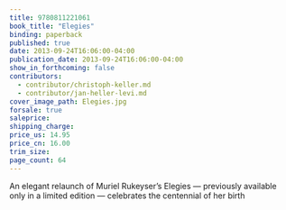```yaml
---
title: 9780811221061
book_title: "Elegies"
binding: paperback
published: true
date: 2013-09-24T16:06:00-04:00
publication_date: 2013-09-24T16:06:00-04:00
show_in_forthcoming: false
contributors:
  - contributor/christoph-keller.md
  - contributor/jan-heller-levi.md
cover_image_path: Elegies.jpg
forsale: true
saleprice:
shipping_charge:
price_us: 14.95
price_cn: 16.00
trim_size:
page_count: 64
---
```

An elegant relaunch of Muriel Rukeyser’s Elegies — previously available only in a limited edition — celebrates the centennial of her birth

